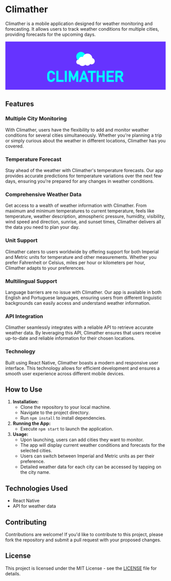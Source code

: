 # Climather

Climather is a mobile application designed for weather monitoring and forecasting. It allows users to track weather conditions for multiple cities, providing forecasts for the upcoming days.

<img src="src\0_utils\1_design\0_readme\0.png" width="600">

## Features

### Multiple City Monitoring
With Climather, users have the flexibility to add and monitor weather conditions for several cities simultaneously. Whether you're planning a trip or simply curious about the weather in different locations, Climather has you covered.

### Temperature Forecast
Stay ahead of the weather with Climather's temperature forecasts. Our app provides accurate predictions for temperature variations over the next few days, ensuring you're prepared for any changes in weather conditions.

### Comprehensive Weather Data
Get access to a wealth of weather information with Climather. From maximum and minimum temperatures to current temperature, feels like temperature, weather description, atmospheric pressure, humidity, visibility, wind speed and direction, sunrise, and sunset times, Climather delivers all the data you need to plan your day.

### Unit Support
Climather caters to users worldwide by offering support for both Imperial and Metric units for temperature and other measurements. Whether you prefer Fahrenheit or Celsius, miles per hour or kilometers per hour, Climather adapts to your preferences.

### Multilingual Support
Language barriers are no issue with Climather. Our app is available in both English and Portuguese languages, ensuring users from different linguistic backgrounds can easily access and understand weather information.

### API Integration
Climather seamlessly integrates with a reliable API to retrieve accurate weather data. By leveraging this API, Climather ensures that users receive up-to-date and reliable information for their chosen locations.

### Technology
Built using React Native, Climather boasts a modern and responsive user interface. This technology allows for efficient development and ensures a smooth user experience across different mobile devices.

## How to Use
1. **Installation:**
   - Clone the repository to your local machine.
   - Navigate to the project directory.
   - Run `npm install` to install dependencies.
2. **Running the App:**
   - Execute `npm start` to launch the application.
3. **Usage:**
   - Upon launching, users can add cities they want to monitor.
   - The app will display current weather conditions and forecasts for the selected cities.
   - Users can switch between Imperial and Metric units as per their preference.
   - Detailed weather data for each city can be accessed by tapping on the city name.

## Technologies Used
- React Native
- API for weather data

## Contributing
Contributions are welcome! If you'd like to contribute to this project, please fork the repository and submit a pull request with your proposed changes.

## License
This project is licensed under the MIT License - see the [LICENSE](LICENSE) file for details.
